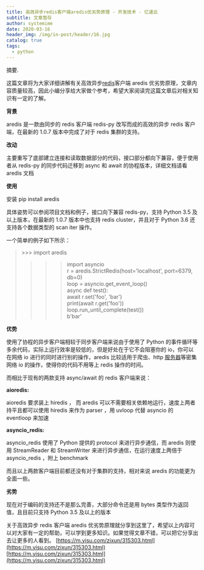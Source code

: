 ```yaml
---
title: 高效异步redis客户端aredis优劣势原理 - 开发技术 - 亿速云
subtitle: 文章暂存
author: systemime
date: 2020-03-16
header_img: /img/in-post/header/16.jpg
catalog: true
tags:
  - python
---
```

摘要.

<!-- more -->
这篇文章将为大家详细讲解有关高效异步[redis](https://www.yisu.com/redis/ "redis")客户端 aredis 优劣势原理，文章内容质量较高，因此小编分享给大家做个参考，希望大家阅读完这篇文章后对相关知识有一定的了解。

**背景**

aredis 是一款由同步的 redis 客户端 redis-py 改写而成的高效的异步 redis 客户端，在最新的 1.0.7 版本中完成了对于 redis 集群的支持。

**改动**

主要重写了底部建立连接和读取数据部分的代码，接口部分都向下兼容，便于使用者从 redis-py 的同步代码迁移到 async 和 await 的协程版本，详细文档请看 aredis 文档

**使用**  

安装 pip install aredis

具体姿势可以参阅项目文档和例子，接口向下兼容 redis-py，支持 Python 3.5 及以上版本，在最新的 1.0.7 版本中也支持 redis cluster，并且对于 Python 3.6 还支持各个数据类型的 scan iter 操作。

一个简单的例子如下所示：

> \>>> import aredis  
> >>> import asyncio  
> >>> r = aredis.StrictRedis(host='localhost', port=6379, db=0)  
> >>> loop = asyncio.get_event_loop()  
> >>> async def test():  
> >>> await r.set('foo', 'bar')  
> >>> print(await r.get('foo'))  
> >>> loop.run_until_complete(test())  
> b'bar'  

**优势**

使用了协程的异步客户端相较于同步客户端来说由于使用了 Python 的事件循环等多余代码，实际上运行效率是较低的，但是好处在于它不会阻塞你的 io，你可以在网络 io 进行的同时进行别的操作，aredis 比较适用于爬虫、http [服务器](https://www.yisu.com/ "服务器")等密集网络 io 的操作，使得你的代码不用等上 redis 操作的时间。

而相比于现有的两款支持 async/await 的 redis 客户端来说：

**aioredis:**  

aioredis 要求装上 hiredis ， 而 aredis 可以不需要相关依赖地运行，速度上两者持平且都可以使用 hiredis 来作为 parser ，用 uvloop 代替 asyncio 的 eventloop 来加速

**asyncio_redis:**  

asyncio_redis 使用了 Python 提供的 protocol 来进行异步通信，而 aredis 则使用 StreamReader 和 StreamWriter 来进行异步通信，在运行速度上两倍于 asyncio_redis ，附上 benchmark

而且以上两款客户端目前都还没有对于集群的支持，相对来说 aredis 的功能更为全面一些。

**劣势**  

现在对于编码的支持还不是那么完善，大部分命令还是用 bytes 类型作为返回值，且目前只支持 Python 3.5 及以上的版本

关于高效异步 redis 客户端 aredis 优劣势原理就分享到这里了，希望以上内容可以对大家有一定的帮助，可以学到更多知识。如果觉得文章不错，可以把它分享出去让更多的人看到。 
 [https://m.yisu.com/zixun/315303.html](https://m.yisu.com/zixun/315303.html) 
 [https://m.yisu.com/zixun/315303.html](https://m.yisu.com/zixun/315303.html)
